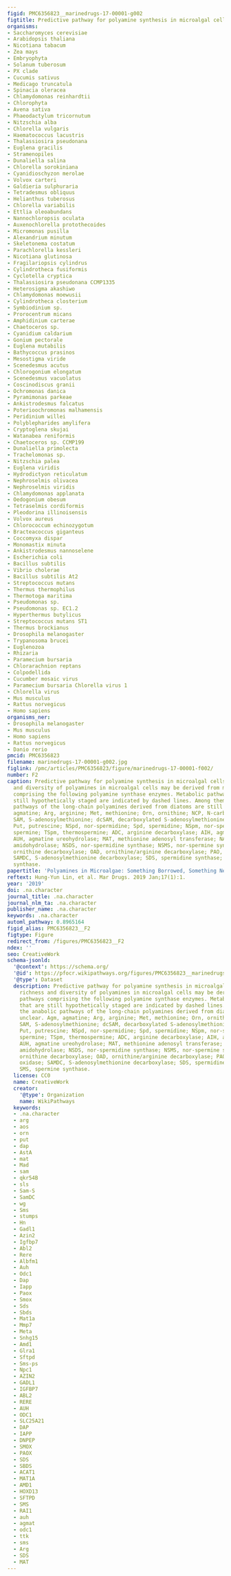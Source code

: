 ```yaml
---
figid: PMC6356823__marinedrugs-17-00001-g002
figtitle: Predictive pathway for polyamine synthesis in microalgal cells
organisms:
- Saccharomyces cerevisiae
- Arabidopsis thaliana
- Nicotiana tabacum
- Zea mays
- Embryophyta
- Solanum tuberosum
- PX clade
- Cucumis sativus
- Medicago truncatula
- Spinacia oleracea
- Chlamydomonas reinhardtii
- Chlorophyta
- Avena sativa
- Phaeodactylum tricornutum
- Nitzschia alba
- Chlorella vulgaris
- Haematococcus lacustris
- Thalassiosira pseudonana
- Euglena gracilis
- Stramenopiles
- Dunaliella salina
- Chlorella sorokiniana
- Cyanidioschyzon merolae
- Volvox carteri
- Galdieria sulphuraria
- Tetradesmus obliquus
- Helianthus tuberosus
- Chlorella variabilis
- Ettlia oleoabundans
- Nannochloropsis oculata
- Auxenochlorella protothecoides
- Micromonas pusilla
- Alexandrium minutum
- Skeletonema costatum
- Parachlorella kessleri
- Nicotiana glutinosa
- Fragilariopsis cylindrus
- Cylindrotheca fusiformis
- Cyclotella cryptica
- Thalassiosira pseudonana CCMP1335
- Heterosigma akashiwo
- Chlamydomonas moewusii
- Cylindrotheca closterium
- Symbiodinium sp.
- Prorocentrum micans
- Amphidinium carterae
- Chaetoceros sp.
- Cyanidium caldarium
- Gonium pectorale
- Euglena mutabilis
- Bathycoccus prasinos
- Mesostigma viride
- Scenedesmus acutus
- Chlorogonium elongatum
- Scenedesmus vacuolatus
- Coscinodiscus granii
- Ochromonas danica
- Pyramimonas parkeae
- Ankistrodesmus falcatus
- Poterioochromonas malhamensis
- Peridinium willei
- Polyblepharides amylifera
- Cryptoglena skujai
- Watanabea reniformis
- Chaetoceros sp. CCMP199
- Dunaliella primolecta
- Trachelomonas sp.
- Nitzschia palea
- Euglena viridis
- Hydrodictyon reticulatum
- Nephroselmis olivacea
- Nephroselmis viridis
- Chlamydomonas applanata
- Oedogonium obesum
- Tetraselmis cordiformis
- Pleodorina illinoisensis
- Volvox aureus
- Chlorococcum echinozygotum
- Bracteacoccus giganteus
- Coccomyxa dispar
- Monomastix minuta
- Ankistrodesmus nannoselene
- Escherichia coli
- Bacillus subtilis
- Vibrio cholerae
- Bacillus subtilis At2
- Streptococcus mutans
- Thermus thermophilus
- Thermotoga maritima
- Pseudomonas sp.
- Pseudomonas sp. EC1.2
- Hyperthermus butylicus
- Streptococcus mutans ST1
- Thermus brockianus
- Drosophila melanogaster
- Trypanosoma brucei
- Euglenozoa
- Rhizaria
- Paramecium bursaria
- Chlorarachnion reptans
- Colpodellida
- Cucumber mosaic virus
- Paramecium bursaria Chlorella virus 1
- Chlorella virus
- Mus musculus
- Rattus norvegicus
- Homo sapiens
organisms_ner:
- Drosophila melanogaster
- Mus musculus
- Homo sapiens
- Rattus norvegicus
- Danio rerio
pmcid: PMC6356823
filename: marinedrugs-17-00001-g002.jpg
figlink: /pmc/articles/PMC6356823/figure/marinedrugs-17-00001-f002/
number: F2
caption: Predictive pathway for polyamine synthesis in microalgal cells. The richness
  and diversity of polyamines in microalgal cells may be derived from metabolic pathways
  comprising the following polyamine synthase enzymes. Metabolic pathways that are
  still hypothetically staged are indicated by dashed lines. Among them, the anabolic
  pathways of the long-chain polyamines derived from diatoms are still unclear. Agm,
  agmatine; Arg, arginine; Met, methionine; Orn, ornithine; NCP, N-carbamoylputrescine;
  SAM, S-adenosylmethionine; dcSAM, decarboxylated S-adenosylmethionine; Dap, diaminopropane;
  Put, putrescine; NSpd, nor-spermidine; Spd, spermidine; NSpm, nor-spermine; Spm,
  spermine; TSpm, thermospermine; ADC, arginine decarboxylase; AIH, agmatine iminohydrolase;
  AUH, agmatine ureohydrolase; MAT, methionine adenosyl transferase; NACPH, N-carbamoylputrescine
  amidohydrolase; NSDS, nor-spermidine synthase; NSMS, nor-spermine synthase; ODC,
  ornithine decarboxylase; OAD, ornithine/arginine decarboxylase; PAO, polyamine oxidase;
  SAMDC, S-adenosylmethionine decarboxylase; SDS, spermidine synthase; SMS, spermine
  synthase.
papertitle: 'Polyamines in Microalgae: Something Borrowed, Something New.'
reftext: Hung-Yun Lin, et al. Mar Drugs. 2019 Jan;17(1):1.
year: '2019'
doi: .na.character
journal_title: .na.character
journal_nlm_ta: .na.character
publisher_name: .na.character
keywords: .na.character
automl_pathway: 0.8965164
figid_alias: PMC6356823__F2
figtype: Figure
redirect_from: /figures/PMC6356823__F2
ndex: ''
seo: CreativeWork
schema-jsonld:
  '@context': https://schema.org/
  '@id': https://pfocr.wikipathways.org/figures/PMC6356823__marinedrugs-17-00001-g002.html
  '@type': Dataset
  description: Predictive pathway for polyamine synthesis in microalgal cells. The
    richness and diversity of polyamines in microalgal cells may be derived from metabolic
    pathways comprising the following polyamine synthase enzymes. Metabolic pathways
    that are still hypothetically staged are indicated by dashed lines. Among them,
    the anabolic pathways of the long-chain polyamines derived from diatoms are still
    unclear. Agm, agmatine; Arg, arginine; Met, methionine; Orn, ornithine; NCP, N-carbamoylputrescine;
    SAM, S-adenosylmethionine; dcSAM, decarboxylated S-adenosylmethionine; Dap, diaminopropane;
    Put, putrescine; NSpd, nor-spermidine; Spd, spermidine; NSpm, nor-spermine; Spm,
    spermine; TSpm, thermospermine; ADC, arginine decarboxylase; AIH, agmatine iminohydrolase;
    AUH, agmatine ureohydrolase; MAT, methionine adenosyl transferase; NACPH, N-carbamoylputrescine
    amidohydrolase; NSDS, nor-spermidine synthase; NSMS, nor-spermine synthase; ODC,
    ornithine decarboxylase; OAD, ornithine/arginine decarboxylase; PAO, polyamine
    oxidase; SAMDC, S-adenosylmethionine decarboxylase; SDS, spermidine synthase;
    SMS, spermine synthase.
  license: CC0
  name: CreativeWork
  creator:
    '@type': Organization
    name: WikiPathways
  keywords:
  - .na.character
  - arg
  - aos
  - orn
  - put
  - dap
  - AstA
  - mat
  - Mad
  - sam
  - qkr54B
  - sls
  - Sam-S
  - SamDC
  - wg
  - Sms
  - stumps
  - Hn
  - Gadl1
  - Azin2
  - Igfbp7
  - Abl2
  - Rere
  - Albfm1
  - Auh
  - Odc1
  - Dap
  - Iapp
  - Paox
  - Smox
  - Sds
  - Sbds
  - Mat1a
  - Mmp7
  - Meta
  - Snhg15
  - Amd1
  - Glra1
  - Sftpd
  - Sms-ps
  - Npc1
  - AZIN2
  - GADL1
  - IGFBP7
  - ABL2
  - RERE
  - AUH
  - ODC1
  - SLC25A21
  - DAP
  - IAPP
  - DNPEP
  - SMOX
  - PAOX
  - SDS
  - SBDS
  - ACAT1
  - MAT1A
  - AMD1
  - HOXD13
  - SFTPD
  - SMS
  - RAI1
  - auh
  - agmat
  - odc1
  - ttk
  - sms
  - Arg
  - SDS
  - MAT
---
```

